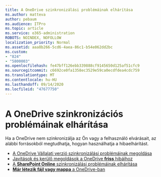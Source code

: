 ```yaml
---
title: A OneDrive szinkronizálási problémáinak elhárítása
ms.author: matteva
author: pebaum
ms.audience: ITPro
ms.topic: article
ms.service: o365-administration
ROBOTS: NOINDEX, NOFOLLOW
localization_priority: Normal
ms.assetid: aaa8b266-5cd6-4aea-86c1-b54e062dd2bc
ms.custom:
- "824"
- "5800003"
ms.openlocfilehash: fe47bff126ebb339888cf9145650d125af51cfc9
ms.sourcegitcommit: c6692ce0fa1358ec3529e59ca0ecdfdea4cdc759
ms.translationtype: MT
ms.contentlocale: hu-HU
ms.lasthandoff: 09/14/2020
ms.locfileid: "47677750"
---
```

# <a name="fix-onedrive-sync-problems"></a>A OneDrive szinkronizációs problémáinak elhárítása

Ha a OneDrive nem szinkronizálja az Ön vagy a felhasználó elvárásait, az alábbi forrásokból megtudhatja, hogyan használhatja a hibaelhárítást.

- [A OneDrive Vállalati verzió szinkronizálási problémáinak megoldása](https://support.microsoft.com/office/207e983e-146d-404c-a994-672ef29e1f90)
- [Javítások és kerülő megoldások a OneDrive **friss** hibáihoz](https://support.office.com/article/36110213-f3f6-490d-8cb7-3833539def0b)
- [A **SharePoint Online** szinkronizálási problémáinak elhárítása](https://support.office.com/article/207e983e-146d-404c-a994-672ef29e1f90)
- [**Már létezik fájl vagy mappa** a OneDrive-ban](https://support.microsoft.com/office/7b8044ad-438d-41db-bbbf-4f66b8890408)
